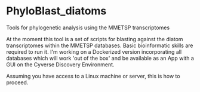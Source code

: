 # PhyloBlast_diatoms
Tools for phylogenetic analysis using the MMETSP transcriptomes

At the moment this tool is a set of scripts for blasting against the diatom transcriptomes within the MMETSP databases. Basic bioinformatic skills are required to run it. I'm working on a Dockerized version incorporating all databases which will work 'out of the box' and be available as an App with a GUI on the Cyverse Discovery Environment.

Assuming you have access to a Linux machine or server, this is how to proceed.



